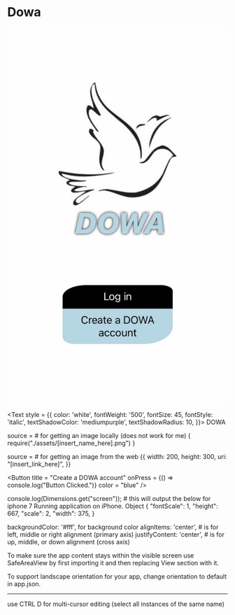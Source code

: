 # Dowa


![WelcomeScreen](WelcomeScreen.jpg)

<Text style = {{ 
      color: 'white', 
      fontWeight: '500', 
      fontSize: 45, 
      fontStyle: 'italic', 
      textShadowColor: 'mediumpurple',
      textShadowRadius: 10,
      }}> DOWA 
</Text>

source = # for getting an image locally (does not work for me)
      {
            require("./assets/[insert_name_here].png")
      } 

source = # for getting an image from the web
      {{
          width: 200,
          height: 300,
          uri: "[insert_link_here]",
      }}
      
<Button
      title = "Create a DOWA account" 
      onPress = {() => console.log("Button Clicked.")}
      color = "blue"
/>

console.log(Dimensions.get("screen")); # this will output the below for iphone 7
Running application on iPhone.
Object {
  "fontScale": 1,
  "height": 667,
  "scale": 2,
  "width": 375,
}

backgroundColor: '#fff', for background color
alignItems: 'center', # is for left, middle or right alignment (primary axis)
justifyContent: 'center', # is for up, middle, or down alignment (cross axis)

To make sure the app content stays within the visible screen use SafeAreaView by first importing it and then replacing View section with it.

To support landscape orientation for your app, change orientation to default in app.json. 

------------------------------------------------------------------------------------------------------------------------------------------------------------------------------

use CTRL D for multi-cursor editing (select all instances of the same name)

